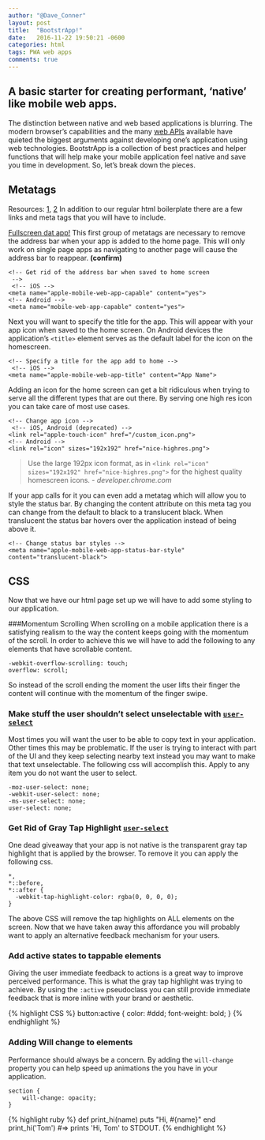 ```yaml
---
author: "@Dave_Conner"
layout: post
title:  "BootstrApp!"
date:   2016-11-22 19:50:21 -0600
categories: html
tags: PWA web apps
comments: true
---
```




## A basic starter for creating performant, ‘native’ like mobile web apps.

The distinction between native and web based applications is blurring. The modern browser’s capabilities and the many [web APIs](https://developer.mozilla.org/en-US/docs/Web/API) available have quieted the biggest arguments against developing one’s application using web technologies. BootstrApp is a collection of best practices and helper functions that will help make your mobile application feel native and save you time in development. So, let’s break down the pieces.

## Metatags
Resources: [1](https://developer.apple.com/library/content/documentation/AppleApplications/Reference/SafariWebContent/ConfiguringWebApplications/ConfiguringWebApplications.html), [2](https://developers.chrome.com/multidevice/android/installtohomescreen)
In addition to our regular html boilerplate there are a few links and meta tags that you will have to include.


[Fullscreen dat app!](https://developers.google.com/web/fundamentals/native-hardware/fullscreen/)
This first group of metatags are necessary to remove the address bar when your app is added to the home page. This will only work on single page apps as navigating to another page will cause the address bar to reappear. **(confirm)**
```
<!-- Get rid of the address bar when saved to home screen
 -->
 <!-- iOS -->
<meta name="apple-mobile-web-app-capable" content="yes">
<!-- Android -->
<meta name="mobile-web-app-capable" content="yes">
```

Next you will want to specify the title for the app. This will appear with your app icon when saved to the home screen. On Android devices the application’s `<title>` element serves as the default label for the icon on the homescreen.

```
<!-- Specify a title for the app add to home -->
 <!-- iOS -->
<meta name="apple-mobile-web-app-title" content="App Name">
```

Adding an icon for the home screen can get a bit ridiculous when trying to serve all the different types that are out there. By serving one high res icon you can take care of most use cases.

```
<!-- Change app icon -->
 <!-- iOS, Android (deprecated) -->
<link rel="apple-touch-icon" href="/custom_icon.png">
<!-- Android -->
<link rel="icon" sizes="192x192" href="nice-highres.png">
```



> Use the large 192px icon format, as in `<link rel="icon" sizes="192x192" href="nice-highres.png">` for the highest quality homescreen icons. - *developer.chrome.com*


If your app calls for it you can even add a metatag which will allow you to style the status bar. By changing the content attribute on this meta tag you can change from the default to black to a translucent black. When translucent the status bar hovers over the application instead of being above it.
```
<!-- Change status bar styles -->
<meta name="apple-mobile-web-app-status-bar-style" content="translucent-black">
```


## CSS
Now that we have our html page set up we will have to add some styling to our application.

###Momentum Scrolling
When scrolling on a mobile application there is a satisfying realism to the way the content keeps going with the momentum of the scroll. In order to achieve this we will have to add the following to any elements that have scrollable content.

```
-webkit-overflow-scrolling: touch;
overflow: scroll;
```

So instead of the scroll ending the moment the user lifts their finger the content will continue with the momentum of the finger swipe.

### Make stuff the user shouldn’t select unselectable with [`user-select`](https://developer.mozilla.org/en-US/docs/Web/CSS/user-select)
Most times you will want the user to be able to copy text in your application. Other times this may be problematic. If the user is trying to interact with part of the UI and they keep selecting nearby text instead you may want to make that text unselectable. The following css will accomplish this. Apply to any item you do not want the user to select.

```
-moz-user-select: none;
-webkit-user-select: none;
-ms-user-select: none;
user-select: none;
```

### Get Rid of Gray Tap Highlight [`user-select`](https://developer.apple.com/library/content/documentation/AppleApplications/Reference/SafariWebContent/AdjustingtheTextSize/AdjustingtheTextSize.html#//apple_ref/doc/uid/TP40006510-SW5)
One dead giveaway that your app is not native is the transparent gray tap highlight that is applied by the browser. To remove it you can apply the following css.

```
*,
*::before,
*::after {
  -webkit-tap-highlight-color: rgba(0, 0, 0, 0);
}
```

The above CSS will remove the tap highlights on ALL elements on the screen. Now that we have taken away this affordance you will probably want to apply an alternative feedback mechanism for your users.

### Add active states to tappable elements
Giving the user immediate feedback to actions is a great way to improve perceived performance. This is what the gray tap highlight was trying to achieve. By using the `:active` pseudoclass you can still provide immediate feedback that is more inline with your brand or aesthetic.

{% highlight CSS %}
button:active {
	color: #ddd;
	font-weight: bold;
}
{% endhighlight %}

### Adding Will change to elements
Performance should always be a concern. By adding the `will-change` property you can help speed up animations the you have in your application.
```
section {
	will-change: opacity;
}
```



{% highlight ruby %}
def print_hi(name)
  puts "Hi, #{name}"
end
print_hi('Tom')
#=> prints 'Hi, Tom' to STDOUT.
{% endhighlight %}
